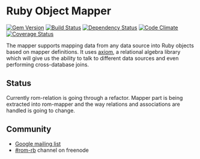 # Ruby Object Mapper

[![Gem Version](https://badge.fury.io/rb/rom-relation.png)][gem]
[![Build Status](https://travis-ci.org/rom-rb/rom-relation.png?branch=master)][travis]
[![Dependency Status](https://gemnasium.com/rom-rb/rom-relation.png)][gemnasium]
[![Code Climate](https://codeclimate.com/github/rom-rb/rom-relation.png)][codeclimate]
[![Coverage Status](https://coveralls.io/repos/rom-rb/rom-relation/badge.png?branch=master)][coveralls]

[gem]: https://rubygems.org/gems/rom-relation
[travis]: https://travis-ci.org/rom-rb/rom-relation
[gemnasium]: https://gemnasium.com/rom-rb/rom-relation
[codeclimate]: https://codeclimate.com/github/rom-rb/rom-relation
[coveralls]: https://coveralls.io/r/rom-rb/rom-relation

The mapper supports mapping data from any data source into Ruby objects
based on mapper definitions. It uses [axiom](https://github.com/dkubb/axiom),
a relational algebra library which will give us the ability to talk to
different data sources and even performing cross-database joins.

## Status

Currently rom-relation is going through a refactor. Mapper part is being extracted
into rom-mapper and the way relations and associations are handled is going to
change.

## Community

* [Google mailing list](https://groups.google.com/forum/?fromgroups#!forum/rom-rb)
* [#rom-rb](http://irclog.whitequark.org/rom-rb) channel on freenode

